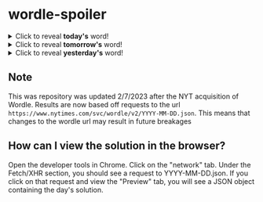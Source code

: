 # wordle-spoiler

<details>
  <summary>Click to reveal <b>today's</b> word!</summary>
  <br>
  <b> rouse </b>
</details>

<details>
  <summary>Click to reveal <b>tomorrow's</b> word!</summary>
  <br>
  <b> lucky </b>
</details>

<details>
  <summary>Click to reveal <b>yesterday's</b> word!</summary>
  <br>
  <b> dwell </b>
</details>

## Note
This was repository was updated 2/7/2023 after the NYT acquisition of Wordle. Results are now based off requests to the url `https://www.nytimes.com/svc/wordle/v2/YYYY-MM-DD.json`. This means that changes to the wordle url may result in future breakages

## How can I view the solution in the browser?
Open the developer tools in Chrome. Click on the "network" tab. Under the Fetch/XHR section, you should see a request to YYYY-MM-DD.json. If you click on that request and view the "Preview" tab, you will see a JSON object containing the day's solution.
